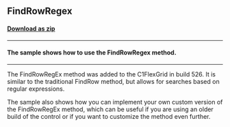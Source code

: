 ## FindRowRegex
#### [Download as zip](https://minhaskamal.github.io/DownGit/#/home?url=https://github.com/GrapeCity/ComponentOne-WinForms-Samples/tree/master/NetFramework\FlexGrid\CS\FindRowRegex)
____
#### The sample shows how to use the FindRowRegex method.
____
The FindRowRegEx method was added to the C1FlexGrid in build 526. It is similar to the traditional FindRow method, but allows for searches based on regular expressions. 

The sample also shows how you can implement your own custom version of the FindRowRegEx method, which can be useful if you are using an older build of the control or if you want to customize the method even further. 
